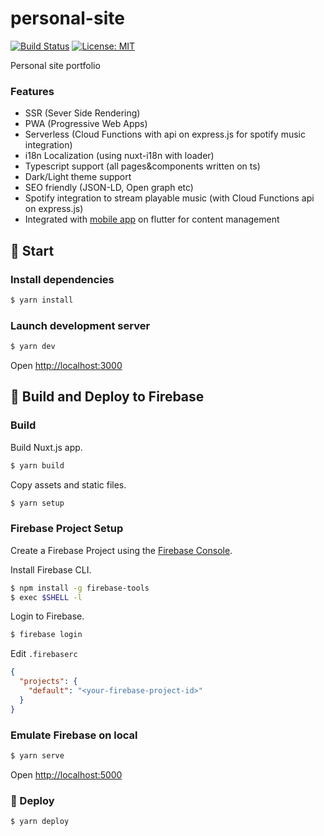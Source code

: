 # personal-site

[![Build Status](https://travis-ci.org/CoolONEOfficial/personal-site.svg?branch=master)](https://travis-ci.org/CoolONEOfficial/personal-site)
[![License: MIT](https://img.shields.io/badge/License-MIT-yellow.svg)](https://opensource.org/licenses/MIT)

Personal site portfolio

### Features

* SSR (Sever Side Rendering)
* PWA (Progressive Web Apps)
* Serverless (Cloud Functions with api on express.js for spotify music integration)
* i18n Localization (using nuxt-i18n with loader)
* Typescript support (all pages&components written on ts)
* Dark/Light theme support
* SEO friendly (JSON-LD, Open graph etc)
* Spotify integration to stream playable music (with Cloud Functions api on express.js)
* Integrated with [mobile app](https://github.com/CoolONEOfficial/personal_site_app) on flutter for content management

## 👶 Start

### Install dependencies

``` bash
$ yarn install
```

### Launch development server

```bash
$ yarn dev
```

Open [http://localhost:3000]()


## 🚀 Build and Deploy to Firebase

### Build

Build Nuxt.js app.

```bash
$ yarn build
```

Copy assets and static files.

```bash
$ yarn setup
```

### Firebase Project Setup

Create a Firebase Project using the [Firebase Console](https://console.firebase.google.com/).

Install Firebase CLI.

```bash
$ npm install -g firebase-tools
$ exec $SHELL -l
```

Login to Firebase.

```bash
$ firebase login
```

Edit `.firebaserc`

```json
{
  "projects": {
    "default": "<your-firebase-project-id>"
  }
}
```

### Emulate Firebase on local

```bash
$ yarn serve
```

Open [http://localhost:5000]()

### 🎉 Deploy

```bash
$ yarn deploy
```
